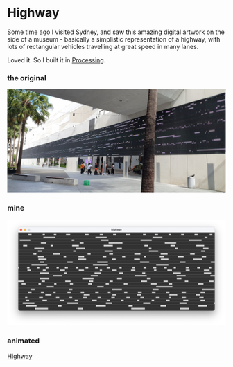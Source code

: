 # Highway

Some time ago I visited Sydney, and saw this amazing digital artwork on the side of a museum - basically a simplistic
representation of a highway, with lots of rectangular vehicles travelling at great speed in many lanes.

Loved it. So I built it in [Processing](https://processing.org/).

### the original

![Sydney](images/sydney.jpeg)

### mine

![Highway](images/highway.png)

### animated

[Highway](movie/highway.mov)
